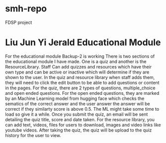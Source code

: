 # smh-repo
 FDSP project

# Liu Jun Yi Jerald Educational Module
For the educational module Backup-2 is working 
There is two sections of the educational module I have made. One is a quiz and another is the ResourceLibrary.
Staff Can add quizzes and resources which have their own type and can be active or inactive which will determine
if they are shown to the user. In the quiz and resource library when staff adds them, they will need to click the edit button to be able to add questions or content in the pages. For the quiz, there are 2 types of questions, multiple_choice and open ended questions.
For the open ended questions, they are marked by an Machine Learning model from hugging face which checks the sematics of
the correct answer and the user answer the answer will be correct if they similarty score is above 0.5. The ML might take 
some time to load so give it a while. Once you submit the quiz, an email will be sent detailing the quiz title, score and date taken.
For the resource library, you can add text, videos, files for users to download, images and video links like youtube videos. After taking the quiz, the quiz will be upload to the quiz history for the user to view.